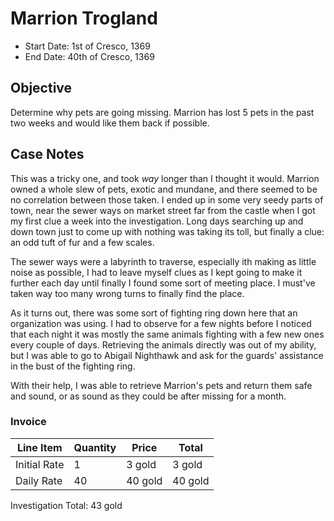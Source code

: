# Marrion Trogland

- Start Date: 1st of Cresco, 1369
- End Date: 40th of Cresco, 1369

## Objective

Determine why pets are going missing. Marrion has lost 5 pets in the past two weeks and would like them back if possible.

## Case Notes

This was a tricky one, and took _way_ longer than I thought it would. Marrion owned a whole slew of pets, exotic and mundane, and there seemed to be no correlation between those taken. I ended up in some very seedy parts of town, near the sewer ways on market street far from the castle when I got my first clue a week into the investigation. Long days searching up and down town just to come up with nothing was taking its toll, but finally a clue: an odd tuft of fur and a few scales.

The sewer ways were a labyrinth to traverse, especially ith making as little noise as possible, I had to leave myself clues as I kept going to make it further each day until finally I found some sort of meeting place. I must've taken way too many wrong turns to finally find the place.

As it turns out, there was some sort of fighting ring down here that an organization was using. I had to observe for a few nights before I noticed that each night it was mostly the same animals fighting with a few new ones every couple of days. Retrieving the animals directly was out of my ability, but I was able to go to Abigail Nighthawk and ask for the guards' assistance in the bust of the fighting ring.

With their help, I was able to retrieve Marrion's pets and return them safe and sound, or as sound as they could be after missing for a month.

### Invoice

| Line Item    | Quantity | Price   | Total   |
| ------------ | -------- | ------- | ------- |
| Initial Rate | 1        | 3 gold  | 3 gold  |
| Daily Rate   | 40       | 40 gold | 40 gold |

Investigation Total: 43 gold
